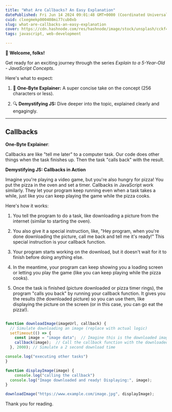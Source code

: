 ```yaml
---
title: "What Are Callbacks? An Easy Explanation"
datePublished: Fri Jun 14 2024 09:01:48 GMT+0000 (Coordinated Universal Time)
cuid: clxegmekp000408mi77cub0xb
slug: what-are-callbacks-an-easy-explanation
cover: https://cdn.hashnode.com/res/hashnode/image/stock/unsplash/cckf4TsHAuw/upload/cb65aa28d1d2a7078d974184c6718083.jpeg
tags: javascript, web-development

---
```


🎉 **Welcome, folks!**

Get ready for an exciting journey through the series *Explain to a 5-Year-Old - JavaScript Concepts*.

Here's what to expect:

1. 🚀 **One-Byte Explainer:** A super concise take on the concept (256 characters or less).
    
2. 🔍 **Demystifying JS:** Dive deeper into the topic, explained clearly and engagingly.
    

---

## Callbacks

**One-Byte Explainer**:

Callbacks are like "tell me later" to a computer task. Our code does other things when the task finishes up. Then the task "calls back" with the result.

**Demystifying JS: Callbacks in Action**

Imagine you're playing a video game, but you're also hungry for pizza! You put the pizza in the oven and set a timer. Callbacks in JavaScript work similarly. They let your program keep running even when a task takes a while, just like you can keep playing the game while the pizza cooks.

Here's how it works:

1. You tell the program to do a task, like downloading a picture from the internet (similar to starting the oven).
    
2. You also give it a special instruction, like, "Hey program, when you're done downloading the picture, call me back and tell me it's ready!" This special instruction is your callback function.
    
3. Your program starts working on the download, but it doesn't wait for it to finish before doing anything else.
    
4. In the meantime, your program can keep showing you a loading screen or letting you play the game (like you can keep playing while the pizza cooks).
    
5. Once the task is finished (picture downloaded or pizza timer rings), the program "calls you back" by running your callback function. It gives you the results (the downloaded picture) so you can use them, like displaying the picture on the screen (or in this case, you can go eat the pizza!).
    

```javascript

function downloadImage(imageUrl, callback) {
  // Simulate downloading an image (replace with actual logic)
  setTimeout(() => {
    const image = "image data";  // Imagine this is the downloaded image
    callback(image);  // Call the callback function with the downloaded image
  }, 2000); // Simulate a 2 second download time

console.log("executing other tasks")
}

function displayImage(image) {
    console.log("calling the callback")
  console.log("Image downloaded and ready! Displaying:", image);
}

downloadImage("https://www.example.com/image.jpg", displayImage);
```

Thank you for reading.